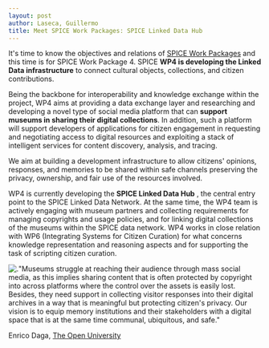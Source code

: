 ```yaml
---
layout: post
author: Laseca, Guillermo
title: Meet SPICE Work Packages: SPICE Linked Data Hub
---
```



It&#39;s time to know the objectives and relations of [SPICE Work Packages](https://spice-h2020.eu/project/) and this time is for SPICE Work Package 4. SPICE **WP4 is developing the Linked Data infrastructure** to connect cultural objects, collections, and citizen contributions.

Being the backbone for interoperability and knowledge exchange within the project, WP4 aims at providing a data exchange layer and researching and developing a novel type of social media platform that can **support museums in sharing their digital collections**. In addition, such a platform will support developers of applications for citizen engagement in requesting and negotiating access to digital resources and exploiting a stack of intelligent services for content discovery, analysis, and tracing.

We aim at building a development infrastructure to allow citizens&#39; opinions, responses, and memories to be shared within safe channels preserving the privacy, ownership, and fair use of the resources involved.

WP4 is currently developing the **SPICE Linked Data Hub** , the central entry point to the SPICE Linked Data Network. At the same time, the WP4 team is actively engaging with museum partners and collecting requirements for managing copyrights and usage policies, and for linking digital collections of the museums within the SPICE data network. WP4 works in close relation with WP6 (Integrating Systems for Citizen Curation) for what concerns knowledge representation and reasoning aspects and for supporting the task of scripting citizen curation.

![.](/assets/screenshot.jpg)&quot;Museums struggle at reaching their audience through mass social media, as this implies sharing content that is often protected by copyright into across platforms where the control over the assets is easily lost. Besides, they need support in collecting visitor responses into their digital archives in a way that is meaningful but protecting citizen&#39;s privacy. Our vision is to equip memory institutions and their stakeholders with a digital space that is at the same time communal, ubiquitous, and safe.&quot;

Enrico Daga, [The Open University](http://www.open.ac.uk/)
